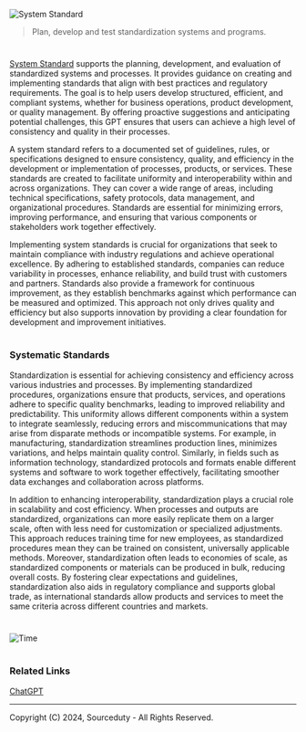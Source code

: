 ![System Standard](https://github.com/user-attachments/assets/325046b7-02ff-4950-ac7e-05305e7a2d91)

> Plan, develop and test standardization systems and programs.

#

[System Standard](https://chatgpt.com/g/g-k1ac35gTk-system-standard) supports the planning, development, and evaluation of standardized systems and processes. It provides guidance on creating and implementing standards that align with best practices and regulatory requirements. The goal is to help users develop structured, efficient, and compliant systems, whether for business operations, product development, or quality management. By offering proactive suggestions and anticipating potential challenges, this GPT ensures that users can achieve a high level of consistency and quality in their processes.

A system standard refers to a documented set of guidelines, rules, or specifications designed to ensure consistency, quality, and efficiency in the development or implementation of processes, products, or services. These standards are created to facilitate uniformity and interoperability within and across organizations. They can cover a wide range of areas, including technical specifications, safety protocols, data management, and organizational procedures. Standards are essential for minimizing errors, improving performance, and ensuring that various components or stakeholders work together effectively.

Implementing system standards is crucial for organizations that seek to maintain compliance with industry regulations and achieve operational excellence. By adhering to established standards, companies can reduce variability in processes, enhance reliability, and build trust with customers and partners. Standards also provide a framework for continuous improvement, as they establish benchmarks against which performance can be measured and optimized. This approach not only drives quality and efficiency but also supports innovation by providing a clear foundation for development and improvement initiatives.

#
### Systematic Standards

Standardization is essential for achieving consistency and efficiency across various industries and processes. By implementing standardized procedures, organizations ensure that products, services, and operations adhere to specific quality benchmarks, leading to improved reliability and predictability. This uniformity allows different components within a system to integrate seamlessly, reducing errors and miscommunications that may arise from disparate methods or incompatible systems. For example, in manufacturing, standardization streamlines production lines, minimizes variations, and helps maintain quality control. Similarly, in fields such as information technology, standardized protocols and formats enable different systems and software to work together effectively, facilitating smoother data exchanges and collaboration across platforms.

In addition to enhancing interoperability, standardization plays a crucial role in scalability and cost efficiency. When processes and outputs are standardized, organizations can more easily replicate them on a larger scale, often with less need for customization or specialized adjustments. This approach reduces training time for new employees, as standardized procedures mean they can be trained on consistent, universally applicable methods. Moreover, standardization often leads to economies of scale, as standardized components or materials can be produced in bulk, reducing overall costs. By fostering clear expectations and guidelines, standardization also aids in regulatory compliance and supports global trade, as international standards allow products and services to meet the same criteria across different countries and markets.

#

![Time](https://github.com/user-attachments/assets/4670c0af-781a-42b8-9e98-19417cfbe9ae)

#
### Related Links

[ChatGPT](https://github.com/sourceduty/ChatGPT)

***
Copyright (C) 2024, Sourceduty - All Rights Reserved.
